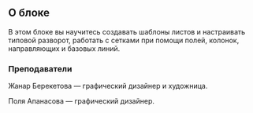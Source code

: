 ## О блоке

В этом блоке вы научитесь создавать шаблоны листов и настраивать типовой разворот, работать с сетками при помощи полей, колонок, направляющих и базовых линий.

### Преподаватели

Жанар Берекетова — графический дизайнер и художница.

Поля Апанасова — графический дизайнер.